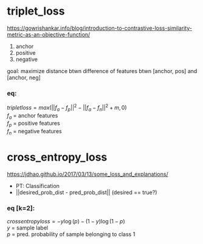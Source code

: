 
# triplet_loss 

https://gowrishankar.info/blog/introduction-to-contrastive-loss-similarity-metric-as-an-objective-function/
1. anchor
2. positive
3. negative

goal: maximize distance btwn difference of features btwn [anchor, pos] and [anchor, neg]  

### eq:  
$triplet loss = max(||f_a - f_p||^2 - ||f_a - f_n||^2 + m, 0)$  
$f_a$ = anchor features  
$f_p$ = positive features  
$f_n$ = negative features  

# cross_entropy_loss
https://jdhao.github.io/2017/03/13/some_loss_and_explanations/
* PT: Classification
* ||desired_prob_dist - pred_prob_dist||  (desired == true?)
### eq [k=2]:  
$cross entropy loss = -y\log(p)-(1-y)\log(1-p)$    
$y$ = sample label  
$p$ = pred. probability of sample belonging to class 1  
